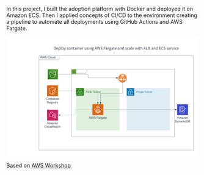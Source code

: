 In this project, I built the adoption platform with Docker and deployed it on Amazon ECS.  Then I applied concepts of CI/CD to the environment creating a pipeline to automate all deployments using GitHub Actions and AWS Fargate.


![diagram](./aws-ecs-fargate.png)


Based on [AWS Workshop](https://catalog.us-east-1.prod.workshops.aws/workshops/ed1a8610-c721-43be-b8e7-0f300f74684e/en-US/mythicalintro)
